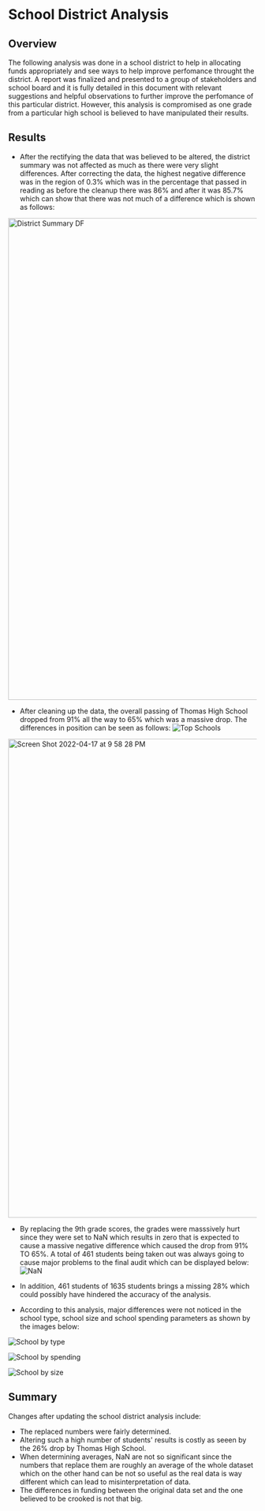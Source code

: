 # School District Analysis

## Overview

The following analysis was done in a school district to help in allocating funds appropriately and see ways to help improve perfomance throught the district. A report was finalized and presented to a group of stakeholders and school board and it is fully detailed in this document with relevant suggestions and helpful observations to further improve the perfomance of this particular district. However, this analysis is compromised as one grade from a particular high school is believed to have manipulated their results. 

## Results

* After the rectifying the data that was believed to be altered, the district summary was not affected as much as there were very slight differences. After correcting the data, the highest negative difference was in the region of 0.3% which was in the percentage that passed in reading as before the cleanup there was 86% and after it was 85.7% which can show that there was not much of a difference which is shown as follows:  
 <img width="977" alt="District Summary DF" src="https://user-images.githubusercontent.com/101376325/163746154-d0ca40f3-e85e-423d-abe6-9b2bf2720687.png">

* After cleaning up the data, the overall passing of Thomas High School dropped from 91% all the way to 65% which was a massive drop. The differences in position can be seen as follows: ![Top Schools](https://user-images.githubusercontent.com/101376325/163747072-eb459849-2591-47f3-b821-ae0ca2125ce6.png)
   


<img width="971" alt="Screen Shot 2022-04-17 at 9 58 28 PM" src="https://user-images.githubusercontent.com/101376325/163747594-709b7852-3228-4d32-8061-7fc97cc2d693.png">

* By replacing the 9th grade scores, the grades were masssively hurt since they were set to NaN which results in zero that is expected to cause a massive negative difference which caused the drop from 91% TO 65%. A total of 461 students being taken out was always going to cause major problems to the final audit which can be displayed below: ![NaN](https://user-images.githubusercontent.com/101376325/163748230-b3ecedc8-a9e2-4e88-994b-ce4f85554355.png)

* In addition, 461 students of 1635 students brings a missing 28% which could possibly have hindered the accuracy of the analysis. 

* According to this analysis, major differences were not noticed in the school type, school size and school spending parameters as shown by the images below: 

![School by type](https://user-images.githubusercontent.com/101376325/163748894-3e3960b7-b82c-4be5-aecb-8add151a02d4.png)


![School by spending](https://user-images.githubusercontent.com/101376325/163748929-3813e915-8d0f-4930-9006-12f49c8ed37d.png)


![School by size](https://user-images.githubusercontent.com/101376325/163748974-9dcbd03e-eea2-4c28-a7d3-2a8fb09ff701.png)

## Summary

Changes after updating the school district analysis include: 
 
 * The replaced numbers were fairly determined.
 * Altering such a high number of students' results is costly as seeen by the 26% drop by Thomas High School.
 * When determining averages,  NaN are not so significant since the numbers that replace them are roughly an average of the whole dataset which on the other hand can be not so useful as the real data is way different which can lead to misinterpretation of data.
 * The differences in funding between the original data set and the one believed to be crooked is not that big. 




